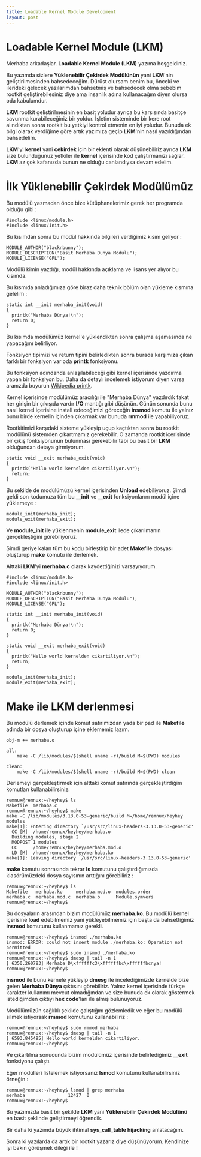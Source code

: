 ```yaml
---
title: Loadable Kernel Module Development
layout: post
---
```


# Loadable Kernel Module (LKM)

Merhaba arkadaşlar. **Loadable Kernel Module (LKM)** yazıma hoşgeldiniz.

Bu yazımda sizlere **Yüklenebilir Çekirdek Modülünün** yani **LKM**'nin geliştirilmesinden bahsedeceğim. Dürüst olursam benim bu, önceki ve ilerideki gelecek yazılarımdan bahsetmiş ve bahsedecek olma sebebim rootkit geliştirebilesiniz diye ama insanlık adına kullanacağım diyen olursa oda kabulumdur. 

**LKM** rootkit geliştirilmesinin en basit yoludur ayrıca bu karşısında basitçe savunma kurabileceğiniz bir yoldur. İşletim sisteminde bir kere root alındıktan sonra rootkit bu yetkiyi kontrol etmenin en iyi yoludur. Bunuda ek bilgi olarak verdiğime göre artık yazımıza geçip **LKM**'nin nasıl yazıldığından bahsedelim.

**LKM**'yi **kernel** yani **çekirdek** için bir eklenti olarak düşünebiliriz ayrıca **LKM** size bulunduğunuz yetkiler ile **kernel** içerisinde kod çalıştırmanızı sağlar. **LKM** az çok kafanızda bunun ne olduğu canlandıysa devam edelim.

# İlk Yüklenebilir Çekirdek Modülümüz
Bu modülü yazmadan önce bize kütüphanelerimiz gerek her programda olduğu gibi :

```
#include <linux/module.h>
#include <linux/init.h>
```

Bu kısımdan sonra bu modül hakkında bilgileri verdiğimiz kısım geliyor :

```
MODULE_AUTHOR("blacknbunny");
MODULE_DESCRIPTION("Basit Merhaba Dunya Modulu");
MODULE_LICENSE("GPL");
```

Modülü kimin yazdığı, modül hakkında açıklama ve lisans yer alıyor bu kısımda.

Bu kısmıda anladığımıza göre biraz daha teknik bölüm olan yükleme kısmına gelelim :

```
static int __init merhaba_init(void)
{
  printk("Merhaba Dünya!\n");
  return 0;
}
```
Bu kısımda modülümüz kernel'e yüklendikten sonra çalışma aşamasında ne yapacağını belirliyor.

Fonksiyon tipimizi ve return tipini belirledikten sonra burada karşımıza çıkan farklı bir fonksiyon var oda **printk** fonksiyonu.

Bu fonksiyon adındanda anlaşılabileceği gibi kernel içerisinde yazdırma yapan bir fonksiyon bu. Daha da detaylı incelemek istiyorum diyen varsa aranızda buyurun [Wikipedia printk](https://en.wikipedia.org/wiki/Printk).

Kernel içerisinde modülümüz aracılığı ile "Merhaba Dünya" yazdırdık fakat her girişin bir çıkışıda vardır **I/O** mantığı gibi düşünün. Günün sonunda bunu nasıl kernel içerisine install edeceğimizi göreceğin **insmod** komutu ile yalnız bunu birde kernelin içinden çıkarmak var bunuda **rmmod** ile yapabiliyoruz.

Rootkitimizi karşıdaki sisteme yükleyip uçup kaçtıktan sonra bu rootkit modülünü sistemden çıkartmamız gerekebilir. O zamanda rootkit içerisinde bir çıkış fonksiyonunun bulunması gerekebilir tabi bu basit bir **LKM** olduğundan detaya girmiyorum.

```
static void __exit merhaba_exit(void)
{
  printk("Hello world kernelden cikartiliyor.\n");
  return;
}
```

Bu şekilde de modülümüzü kernel içerisinden **Unload** edebiliyoruz. Şimdi geldi son kodumuza tüm bu **__init** ve **__exit** fonksiyonlarını modül içine yüklemeye :

```
module_init(merhaba_init);
module_exit(merhaba_exit);
```

Ve **module_init** ile yüklenmenin **module_exit** ilede çıkarılmanın gerçekleştiğini görebiliyoruz.

Şimdi geriye kalan tüm bu kodu birleştirip bir adet **Makefile** dosyası oluşturup **make** komutu ile derlemek.

Alttaki **LKM**'yi **merhaba.c** olarak kaydettiğinizi varsayıyorum.

```
#include <linux/module.h>
#include <linux/init.h>

MODULE_AUTHOR("blacknbunny");
MODULE_DESCRIPTION("Basit Merhaba Dunya Modulu");
MODULE_LICENSE("GPL");

static int __init merhaba_init(void)
{
  printk("Merhaba Dünya!\n");
  return 0;
}

static void __exit merhaba_exit(void)
{
  printk("Hello world kernelden cikartiliyor.\n");
  return;
}

module_init(merhaba_init);
module_exit(merhaba_exit);
```

# Make ile LKM derlenmesi
Bu modülü derlemek içinde komut satırımızdan yada bir pad ile **Makefile** adında bir dosya oluşturup içine eklememiz lazım.

```
obj-m += merhaba.o

all:
	make -C /lib/modules/$(shell uname -r)/build M=$(PWD) modules

clean:
	make -C /lib/modules/$(shell uname -r)/build M=$(PWD) clean
```

Derlemeyi gerçekleştirmek için alttaki komut satırında gerçekleştirdiğim komutları kullanabilirsiniz.

```
remnux@remnux:~/heyhey$ ls
Makefile  merhaba.c
remnux@remnux:~/heyhey$ make
make -C /lib/modules/3.13.0-53-generic/build M=/home/remnux/heyhey modules
make[1]: Entering directory `/usr/src/linux-headers-3.13.0-53-generic'
  CC [M]  /home/remnux/heyhey/merhaba.o
  Building modules, stage 2.
  MODPOST 1 modules
  CC      /home/remnux/heyhey/merhaba.mod.o
  LD [M]  /home/remnux/heyhey/merhaba.ko
make[1]: Leaving directory `/usr/src/linux-headers-3.13.0-53-generic'
```

**make** komutu sonrasında tekrar **ls** komutunu çalıştırdığımızda klasörümüzdeki dosya sayısının arttığını görebiliriz : 

```
remnux@remnux:~/heyhey$ ls
Makefile   merhaba.ko     merhaba.mod.o  modules.order
merhaba.c  merhaba.mod.c  merhaba.o      Module.symvers
remnux@remnux:~/heyhey$
```

Bu dosyaların arasından bizim modülümüz **merhaba.ko**. Bu modülü kernel içerisine **load** edebilmemiz yani yükleyebilmemiz için başta da bahsettiğimiz **insmod** komutunu kullanmamız gerekli.

```
remnux@remnux:~/heyhey$ insmod ./merhaba.ko
insmod: ERROR: could not insert module ./merhaba.ko: Operation not permitted
remnux@remnux:~/heyhey$ sudo insmod ./merhaba.ko
remnux@remnux:~/heyhey$ dmesg | tail -n 1
[ 6350.260783] Merhaba D\xffffffc3\xffffffbc\xffffffbcnya!
remnux@remnux:~/heyhey$ 
```

**insmod** ile bunu kernele yükleyip **dmesg** ile incelediğimizde kernelde bize gelen **Merhaba Dünya** çıktısını görebiliriz. Yalnız kernel içerisinde türkçe karakter kullanımı mevcut olmadığından ve size bunuda ek olarak göstermek istediğimden çıktıyı **hex code**'ları ile almış bulunuyoruz.

Modülümüzün sağlıklı şekilde çalıştığını gözlemledik ve eğer bu modülü silmek istiyorsak **rmmod** komutunu kullanabiliriz :

```
remnux@remnux:~/heyhey$ sudo rmmod merhaba
remnux@remnux:~/heyhey$ dmesg | tail -n 1
[ 6593.845495] Hello world kernelden cikartiliyor.
remnux@remnux:~/heyhey$
```

Ve çıkartılma sonucunda bizim modülümüz içerisinde belirlediğimiz **__exit** fonksiyonu çalıştı.

Eğer modülleri listelemek istiyorsanız **lsmod** komutunu kullanabilirsiniz örneğin : 

```
remnux@remnux:~/heyhey$ lsmod | grep merhaba
merhaba                12427  0 
remnux@remnux:~/heyhey$
```

Bu yazımızda basit bir şekilde **LKM** yani **Yüklenebilir Çekirdek Modülünü** en basit şeklinde geliştirmeyi öğrendik. 

Bir daha ki yazımda büyük ihtimal **sys_call_table hijacking** anlatacağım. 

Sonra ki yazılarda da artık bir rootkit yazarız diye düşünüyorum. Kendinize iyi bakın görüşmek dileği ile !